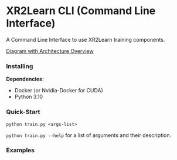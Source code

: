 # XR2Learn CLI (Command Line Interface)

A Command Line Interface to use XR2Learn training components. 


[Diagram with Architecture Overview](https://drive.google.com/file/d/1k3yLi9Y8tasFMJFNxIwKY-nRJzPdKPLw/view?usp=sharing)

### Installing 

**Dependencies**:
- Docker (or Nvidia-Docker for CUDA)
- Python 3.10


### Quick-Start
`python train.py <args-list>`

`python train.py --help` for a list of arguments and their description. 

### Examples